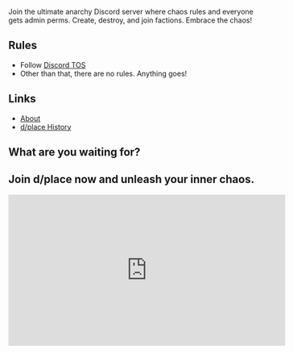 Join the ultimate anarchy Discord server where chaos rules and everyone gets admin perms. Create, destroy, and join factions. Embrace the chaos!

## Rules

- Follow [Discord TOS](https://discord.com/terms)
- Other than that, there are no rules. Anything goes!

## Links

- [About](https://dplace-world.github.io/about)
- [d/place History](https://dplace-world.github.io/history)

## What are you waiting for? 

## Join d/place now and unleash your inner chaos.

<iframe 
    src="https://discord.com/widget?id=1096605284631334972&theme=dark" 
    width="550" height="300" 
    allowtransparency="true" 
    frameborder="0" 
    sandbox="allow-popups allow-popups-to-escape-sandbox allow-same-origin allow-scripts"
></iframe>
